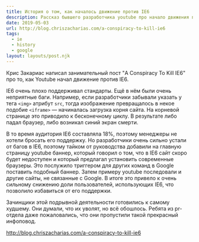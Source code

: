```yaml
---
title: История о том, как началось движение против IE6
description: Рассказ бывшего разработчика youtube про начало движения против IE6
date: 2019-05-03
url: http://blog.chriszacharias.com/a-conspiracy-to-kill-ie6
tags:
  - ie
  - history
  - google
layout: layouts/post.njk
---
```

Крис Закариас написал занимательный пост "A Conspiracy To Kill IE6" про то, как Youtube начал движение против IE6.

IE6 очень плохо поддерживал стандарты. Ещё в нём были очень неприятные баги. Например, если разработчики забывали указать у тега `<img>` атрибут `src`, тогда изображение превращалось в некое подобие `<iframe>`  — начиналась загрузка корня сайта. На корневой странице это приводило к бесконечному циклу. В результате либо падал браузер, либо возникал синий экран смерти.

В то время аудитория IE6 составляла 18%, поэтому менеджеры не хотели бросать его поддержку. Но разработчики очень сильно устали от багов в IE6, поэтому тайком от руководства добавили на главную страницу youtube баннер, который говорил о том, что в IE6 сайт скоро будет недоступен и который предлагал установить современные браузеры. Это послужило триггером для других команд в Google поставить подобный баннер. Затем примеру youtube последовали и другие сайты, не связанные с Google. В итоге это привело к очень сильному снижению доли пользователей, использующих IE6, что позволило избавиться от его поддержки.

Зачинщики этой подрывной деятельности готовились к самому худшему. Они думали, что их уволят, но всё обошлось. Ребята из pr-отдела даже пожаловались, что они пропустили такой прекрасный инфоповод.

http://blog.chriszacharias.com/a-conspiracy-to-kill-ie6
